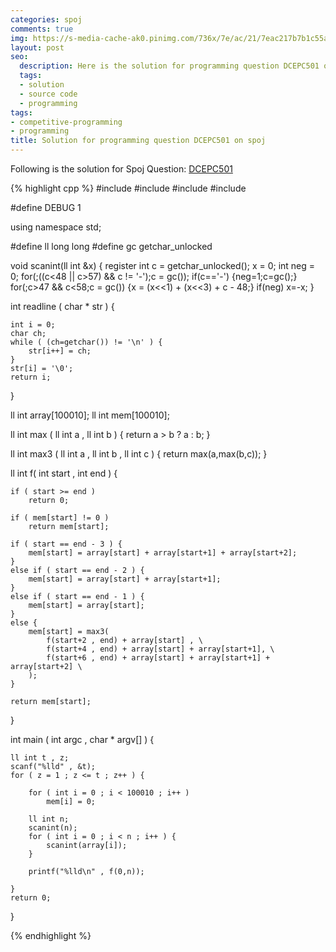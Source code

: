 ```yaml
---
categories: spoj
comments: true
img: https://s-media-cache-ak0.pinimg.com/736x/7e/ac/21/7eac217b7b1c55ab7fd56758e4e181be.jpg
layout: post
seo:
  description: Here is the solution for programming question DCEPC501 on spoj
  tags:
  - solution
  - source code
  - programming
tags:
- competitive-programming
- programming
title: Solution for programming question DCEPC501 on spoj
---
```


Following is the solution for Spoj Question: [DCEPC501](http://www.spoj.com/problems/DCEPC501/)

{% highlight cpp %}
#include <cstdio>
#include <cstdlib>
#include <iostream>
#include <cstring>

#define DEBUG 1

using namespace std;

#define ll long long
#define gc getchar_unlocked

void scanint(ll int &x)
{
    register int c = getchar_unlocked();
    x = 0;
    int neg = 0;
    for(;((c<48 || c>57) && c != '-');c = gc());
    if(c=='-') {neg=1;c=gc();}
    for(;c>47 && c<58;c = gc()) {x = (x<<1) + (x<<3) + c - 48;}
    if(neg) x=-x;
}


int readline ( char * str ) {

	int i = 0;
	char ch;
	while ( (ch=getchar()) != '\n' ) {
		str[i++] = ch;
	}
	str[i] = '\0';
	return i;
}

ll int array[100010];
ll int mem[100010];

ll int max ( ll int a , ll int b ) {
	return a > b ? a : b;
}

ll int max3 ( ll int a , ll int b , ll int c ) {
	return max(a,max(b,c));
}

ll int f( int start , int end ) {

	if ( start >= end )
		return 0;

	if ( mem[start] != 0 )
		return mem[start];

	if ( start == end - 3 ) {
		mem[start] = array[start] + array[start+1] + array[start+2];
	}
	else if ( start == end - 2 ) {
		mem[start] = array[start] + array[start+1];
	}
	else if ( start == end - 1 ) {
		mem[start] = array[start];
	}	
	else {
		mem[start] = max3(
			f(start+2 , end) + array[start] , \
			f(start+4 , end) + array[start] + array[start+1], \
			f(start+6 , end) + array[start] + array[start+1] + array[start+2] \
	 	);
	}

	return mem[start];
}

int main ( int argc , char * argv[] ) {

	ll int t , z;
	scanf("%lld" , &t);
	for ( z = 1 ; z <= t ; z++ ) {

		for ( int i = 0 ; i < 100010 ; i++ )
			mem[i] = 0;

		ll int n;
		scanint(n);
		for ( int i = 0 ; i < n ; i++ ) {
			scanint(array[i]);
		}

		printf("%lld\n" , f(0,n));

	}
	return 0;
}

{% endhighlight %}